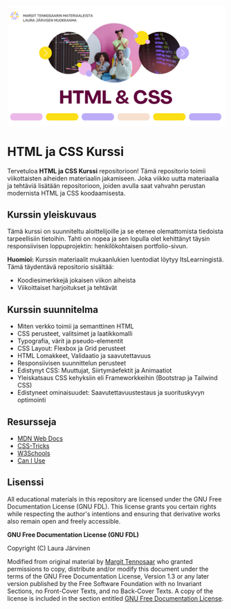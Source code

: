 ![html ja css](/assets/html_css_cover.png)

# HTML ja CSS Kurssi

Tervetuloa **HTML ja CSS Kurssi** repositorioon! Tämä repositorio toimii viikottaisten aiheiden materiaalin jakamiseen. Joka viikko uutta materiaalia ja tehtäviä lisätään repositorioon, joiden avulla saat vahvahn perustan modernista HTML ja CSS koodaamisesta.

## Kurssin yleiskuvaus

Tämä kurssi on suunniteltu aloittelijoille ja se etenee olemattomista tiedoista tarpeellisiin tietoihin. Tahti on nopea ja sen lopulla olet kehittänyt täysin responsiivisen loppuprojektin: henkilökohtaisen portfolio-sivun.

**Huomioi:** Kurssin materiaalit mukaanlukien luentodiat löytyy ItsLearningistä. Tämä täydentävä repositorio sisältää:

- Koodiesimerkkejä jokaisen viikon aiheista
- Viikoittaiset harjoitukset ja tehtävät

## Kurssin suunnitelma

- Miten verkko toimii ja semanttinen HTML
- CSS perusteet, valitsimet ja laatikkomalli
- Typografia, värit ja pseudo-elementit
- CSS Layout: Flexbox ja Grid perusteet
- HTML Lomakkeet, Validaatio ja saavutettavuus
- Responsiivisen suunnittelun perusteet
- Edistynyt CSS: Muuttujat, Siirtymäefektit ja Animaatiot
- Yleiskatsaus CSS kehyksiin eli Frameworkkeihin (Bootstrap ja Tailwind CSS)
- Edistyneet ominaisuudet: Saavutettavuustestaus ja suorituskyvyn optimointi

## Resursseja

- [MDN Web Docs](https://developer.mozilla.org/en-US/)
- [CSS-Tricks](https://css-tricks.com/)
- [W3Schools](https://www.w3schools.com/)
- [Can I Use](https://caniuse.com/)

## Lisenssi

All educational materials in this repository are licensed under the GNU Free Documentation License (GNU FDL). This license grants you certain rights while respecting the author's intentions and ensuring that derivative works also remain open and freely accessible.

**GNU Free Documentation License (GNU FDL)**

Copyright (C) Laura Järvinen

Modified from original material by [Margit Tennosaar](https://github.com/margittennosaar) who granted permissions to copy, distribute and/or modify this document under the terms of the GNU Free Documentation License, Version 1.3 or any later version published by the Free Software Foundation with no Invariant Sections, no Front-Cover Texts, and no Back-Cover Texts. A copy of the license is included in the section entitled [GNU Free Documentation License](https://www.gnu.org/licenses/fdl-1.3.txt).
